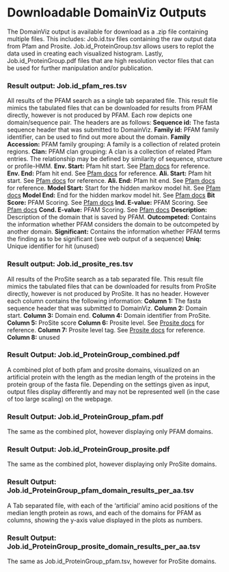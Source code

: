 # Downloadable DomainViz Outputs
The DomainViz output is available for download as a .zip file containing multiple files.
This includes: Job.id.tsv files containing the raw output data from Pfam and Prosite. Job.id_ProteinGroup.tsv allows users to replot the data used in creating each visualized histogram. Lastly, Job.id_ProteinGroup.pdf files that are high resolution vector files that can be used for further manipulation and/or publication. 

### Result output: Job.id_pfam_res.tsv
All results of the PFAM search as a single tab separated file. This result file mimics the tabulated files that can be downloaded for results from PFAM directly, however is not produced by PFAM. Each row depicts one domain/sequence pair. The headers are as follows:
**Sequence id:** The fasta sequence header that was submitted to DomainViz.
**Family id:** PFAM family identifier, can be used to find out more about the domain.
**Family Accession:** PFAM family grouping: A family is a collection of related protein regions.
**Clan:** PFAM clan grouping: A clan is a collection of related Pfam entries. The relationship may be defined by similarity of sequence, structure or profile-HMM.
**Env. Start:** Pfam hit start. See [Pfam docs](https://pfam-docs.readthedocs.io/en/latest/glossary.html?highlight=envelope#envelope-coordinates) for reference.
**Env. End:** Pfam hit end. See [Pfam docs](https://pfam-docs.readthedocs.io/en/latest/glossary.html?highlight=envelope#envelope-coordinates) for reference.
**Ali. Start:** Pfam hit start. See [Pfam docs](https://pfam-docs.readthedocs.io/en/latest/glossary.html?highlight=envelope#alignment-coordinates) for reference.
**Ali. End:** Pfam hit end. See [Pfam docs](https://pfam-docs.readthedocs.io/en/latest/glossary.html?highlight=envelope#alignment-coordinates) for reference.
**Model Start:** Start for the hidden markov model hit. See [Pfam docs](https://pfam-docs.readthedocs.io/en/latest/glossary.html?highlight=envelope#hmmer)
**Model End:** End for the hidden markov model hit. See [Pfam docs](https://pfam-docs.readthedocs.io/en/latest/glossary.html?highlight=envelope#hmmer)
**Bit Score:** PFAM Scoring. See [Pfam docs](https://pfam-docs.readthedocs.io/en/latest/scores.html)
**Ind. E-value:** PFAM Scoring. See [Pfam docs](https://pfam-docs.readthedocs.io/en/latest/scores.html)
**Cond. E-value:** PFAM Scoring. See [Pfam docs](https://pfam-docs.readthedocs.io/en/latest/scores.html)
**Description:** Description of the domain that is saved by PFAM.
**Outcompeted:** Contains the information whether PFAM considers the domain to be outcompeted by another domain.
**Significant:** Contains the information whether PFAM terms the finding as to be significant (see web output of a sequence)
**Uniq:** Unique identifier for hit (unused)

### Result output: Job.id_prosite_res.tsv
All results of the ProSite search as a tab separated file. This result file mimics the tabulated files that can be downloaded for results from ProSite directly, however is not produced by ProSite. It has no header. However each column contains the following information:
**Column 1:** The fasta sequence header that was submitted to DomainViz.
**Column 2:** Domain start.
**Column 3:** Domain end.
**Column 4:** Domain identifier from ProSite.
**Column 5:** ProSite score
**Column 6:** Prosite level. See [Prosite docs](https://prosite.expasy.org/prosuser.html) for reference.
**Column 7:** Prosite level tag. See [Prosite docs](https://prosite.expasy.org/prosuser.html) for reference.
**Column 8:** unused

### Result Output: Job.id_ProteinGroup_combined.pdf
A combined plot of both pfam and prosite domains, visualized on an artificial protein with the length as the median length of the proteins in the protein group of the fasta file. Depending on the settings given as input, output files display differently and may not be represented well (in the case of too large scaling) on the webpage.

### Result Output: Job.id_ProteinGroup_pfam.pdf
The same as the combined plot, however displaying only PFAM domains.

### Result Output: Job.id_ProteinGroup_prosite.pdf
The same as the combined plot, however displaying only ProSite domains.

### Result Output: Job.id_ProteinGroup_pfam_domain_results_per_aa.tsv
A Tab separated file, with each of the ‘artificial’ amino acid positions of the median length protein as rows, and each of the domains for PFAM as columns, showing the y-axis value displayed in the plots as numbers.

### Result Output: Job.id_ProteinGroup_prosite_domain_results_per_aa.tsv
The same as Job.id_ProteinGroup_pfam.tsv, however for ProSite domains.